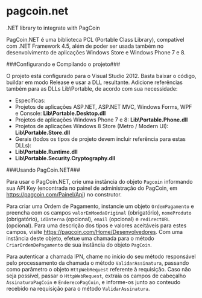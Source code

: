 pagcoin.net
===========

.NET library to integrate with PagCoin

PagCoin.NET é uma biblioteca PCL (Portable Class Library), compatível com .NET Framework 4.5, além de poder ser usada também no desenvolvimento de aplicações Windows Store e Windows Phone 7 e 8.

###Configurando e Compilando o projeto###

O projeto está configurado para o Visual Studio 2012. Basta baixar o código, buildar em modo Release e usar a DLL resultante. Adicione referências também para as DLLs Lib\Portable, de acordo com sua necessidade:

- Específicas:
 - Projetos de aplicações ASP.NET, ASP.NET MVC, Windows Forms, WPF e Console: **Lib\Portable.Desktop.dll**
 - Projetos de aplicações Windows Phone 7 e 8: **Lib\Portable.Phone.dll**
 - Projetos de aplicações Windows 8 Store (Metro / Modern UI): **Lib\Portable.Store.dll**
- Gerais (todos os tipos de projeto devem incluir referência para estas DLLs):
 - **Lib\Portable.Runtime.dll**
 - **Lib\Portable.Security.Cryptography.dll**

###Usando PagCoin.NET###

Para usar o PagCoin.NET, crie uma instância do objeto ```Pagcoin``` informando sua API Key (encontrada no painel de administração do PagCoin, em https://pagcoin.com/Painel/Api) no construtor.

Para criar uma Ordem de Pagamento, instancie um objeto ```OrdemPagamento``` e preencha com os campos ```valorEmMoedaOriginal``` (obrigatório), ```nomeProduto``` (obrigatório), ```idInterna``` (opcional), ```email``` (opcional) e  ```redirectURL``` (opcional). Para uma descrição dos tipos e valores aceitáveis para estes campos, visite https://pagcoin.com/Home/Desenvolvedores. Com uma instância deste objeto, efetue uma chamada para o método ```CriarOrdemDePagamento``` de sua instância do objeto ```PagCoin```.

Para autenticar a chamada IPN, chame no início do seu método responsável pelo processamento da chamada o método ```ValidarAssinatura```, passando como parâmetro o objeto ```HttpWebRequest``` referente à requisição. Caso não seja possível, passar o ```HttpWebRequest```, extraia os campos de cabeçalho ```AssinaturaPagCoin``` e ```EnderecoPagCoin```, e informe-os junto ao conteudo recebido na requisição para o método  ```ValidarAssinatura```.
